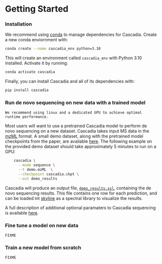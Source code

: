 # Getting Started

### Installation 

We recommend using [conda](https://docs.conda.io/en/latest/) to manage dependencies for Cascadia. Create a new conda enviornment with:

```sh
conda create --name cascadia_env python=3.10
```

This will create an environment called `cascadia_env` with Python 3.10 installed. Activate it by running:

```sh
conda activate cascadia
```

Finally, you can install Cascadia and all of its dependencies with:

```sh
pip install cascadia
```

### Run de novo sequencing on new data with a trained model 

```{note}
We recommend using linux and a dedicated GPU to achieve optimal runtime performance.
```

Most users will want to use a pretrained Cascadia model to perform de novo sequencing on a new dataset. Cascadia takes input MS data in the [mzML](file_formats.md) format. A small demo dataset, along with the pretrained model checkpoints from the paper, are available [here](https://drive.google.com/drive/folders/1UTrZIrCdUqYqscbqga_KdX8kc8ZjMMfr?usp=sharing). The following example on the provided demo dataset should take approximately 5 minutes to run on a GPU:

```sh
    cascadia \
      --mode sequence \
      --t demo.mzML  \
      --checkpoint cascadia.ckpt \
      --out demo_results
```

<!-- For larger inference jobs, in order to reduce runtime we recommend using a GPU and setting the batch size to the largest value that still fits on GPU memory.  -->

Cascadia will produce an output file, [`demo_results.ssl`](file_formats.md), containing the de novo sequencing results. This file contains one row for each prediction, and can be loaded int [skyline](https://skyline.ms/wiki/home/software/BiblioSpec/page.view?name=default) as a spectral library to visualize the results. 

A full description of additional optional paramaters to Cascadia sequencing is available [here](usage.md). 

### Fine tune a model on new data

    FIXME 

### Train a new model from scratch

    FIXME 

